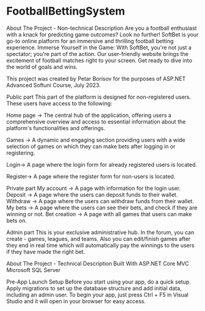 # FootballBettingSystem
About The Project - Non-technical Description
Are you a football enthusiast with a knack for predicting game outcomes? Look no further! SoftBet is your go-to online platform for an immersive and thrilling football betting experience.
Immerse Yourself in the Game: With SoftBet, you're not just a spectator; you're part of the action. Our user-friendly website brings the excitement of football matches right to your screen. Get ready to dive into the world of goals and wins.

This project was created by Petar Borisov for the purposes of ASP.NET Advanced Softuni Course, July 2023.

Public part
This part of the platform is designed for non-registered users. These users have access to the following:

Home page -> The central hub of the application, offering users a comprehensive overview and access to essential information about the platform's functionalities and offerings.

Games -> A dynamic and engaging section providing users with a wide selection of games on which they can make bets after logging in or registering.

Login-> A page where the login form for already registered users is located.

Register-> A page where the register form for non-users is located.

Private part
My account -> A page with information for the login user.
Deposit -> A page where the users can deposit funds to their wallet.
Withdraw -> A page where the users can withdraw funds from their wallet.
My bets -> A page where the users can see their bets, and check if they are winning or not.
Bet creation -> A page with all games that users can make bets on.

Admin part
This is your exclusive administrative hub. In the forum, you can create - games, leagues, and teams. Also you can edit/finish games after they end in real time which will automatically pay the winnings to the users if they have made the right bet.

About The Project - Technical Description
Built With
ASP.NET Core MVC
Microsoft SQL Server

Pre-App Launch Setup
Before you start using your app, do a quick setup. Apply migrations to set up the database structure and add initial data, including an admin user. To begin your app, just press Ctrl + F5 in Visual Studio and it will open in your browser for easy access.

